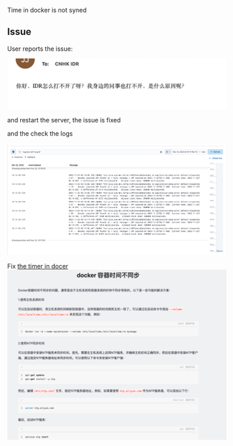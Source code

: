 Time in docker is not syned 

## Issue

User reports the issue:

![Issue](./pic/issue.png)

and restart the server, the issue is fixed

and the check the logs 

![logs](./pic/logs.png)

Fix [the timer in docer](https://juejin.cn/s/docker%20%E5%AE%B9%E5%99%A8%E6%97%B6%E9%97%B4%E4%B8%8D%E5%90%8C%E6%AD%A5)
![Fix](./pic/sync.png)
